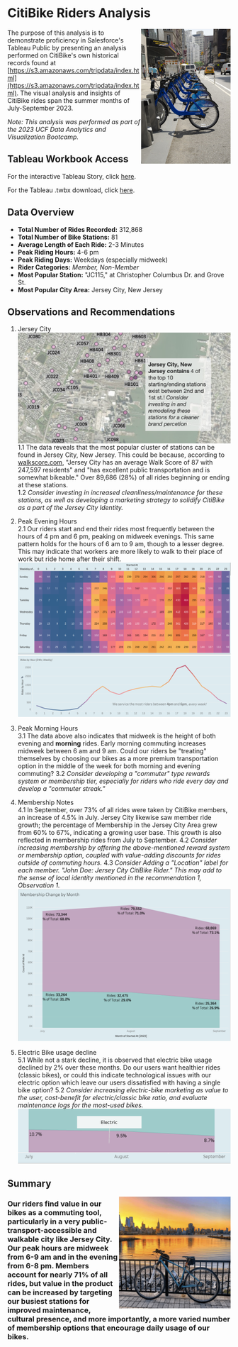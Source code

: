 # CitiBike Riders Analysis

<img align="right" src="images/citi_bikes.jpg" alt="City Bikes" width="40%" height="40%">

The purpose of this analysis is to demonstrate proficiency in Salesforce's Tableau Public by presenting an analysis performed on CitiBike's own historical records found at [https://s3.amazonaws.com/tripdata/index.html](https://s3.amazonaws.com/tripdata/index.html). The visual analysis and insights of CitiBike rides span the summer months of July-September 2023.

*Note:*
*This analysis was performed as part of the 2023 UCF Data Analytics and Visualization Bootcamp.*

## Tableau Workbook Access
For the interactive Tableau Story, click [here](https://public.tableau.com/app/profile/nathan.andrew.tompkins/viz/CitiBike2_16981002014400/Story1?publish=yes).

For the Tableau .twbx download, click [here](citibike_analysis.twbx).

## Data Overview
- **Total Number of Rides Recorded:** 312,868
- **Total Number of Bike Stations:** 81
- **Average Length of Each Ride:** 2-3 Minutes
- **Peak Riding Hours:** 4-6 pm
- **Peak Riding Days:** Weekdays (especially midweek)
- **Rider Categories:** *Member, Non-Member*
- **Most Popular Station:** "JC115," at Christopher Columbus Dr. and Grove St.
- **Most Popular City Area:** Jersey City, New Jersey

## Observations and Recommendations

1. Jersey City <br>
   <img align="right" src="images/jersey_city.png" alt="City Bikes">
   1.1 The data reveals that the most popular cluster of stations can be found in Jersey City, New Jersey. This could be because, according to [walkscore.com](https://www.walkscore.com/NJ/Jersey_City), "Jersey City has an average Walk Score of 87 with 247,597 residents" and "has excellent public transportation and is somewhat bikeable." Over 89,686 (28%) of all rides beginning or ending at these stations. <br>
   1.2 *Consider investing in increased cleanliness/maintenance for these stations, as well as developing a marketing strategy to solidify CitiBike as a part of the Jersey City Identity.* <br>

3. Peak Evening Hours <br>
   2.1 Our riders start and end their rides most frequently between the hours of 4 pm and 6 pm, peaking on midweek evenings. This same pattern holds for the hours of 6 am to 9 am, though to a lesser degree. This may indicate that workers are more likely to walk to their place of work but ride home after their shift.
   ![Hours Heatmap](images/peak_hours.png)
   ![Hours Line Chart](images/peak_hours_line.png)

4. Peak Morning Hours <br>
   3.1 The data above also indicates that midweek is the height of both evening and **morning** rides. Early morning commuting increases midweek between 6 am and 9 am. Could our riders be "treating" themselves by choosing our bikes as a more premium transportation option in the middle of the week for both morning and evening commuting?
   3.2 *Consider developing a "commuter" type rewards system or membership tier, especially for riders who ride every day and develop a "commuter streak."*

5. Membership Notes <br>
   4.1 In September, over 73% of all rides were taken by CitiBike members, an increase of 4.5% in July. Jersey City likewise saw member ride growth; the percentage of Membership in the Jersey City Area grew from 60% to 67%, indicating a growing user base. This growth is also reflected in membership rides from July to September.
   4.2 *Consider increasing membership by offering the above-mentioned reward system or membership option, coupled with value-adding discounts for rides outside of commuting hours.*
   4.3 *Consider Adding a "Location" label for each member. "John Doe: Jersey City CitiBike Rider." This may add to the sense of local identity mentioned in the recommendation 1, Observation 1.*
   ![Membership Change](images/membership_change.png)

6. Electric Bike usage decline <br>
   5.1 While not a stark decline, it is observed that electric bike usage declined by 2% over these months. Do our users want healthier rides (classic bikes), or could this indicate technological issues with our electric option which leave our users dissatisfied with having a single bike option?
   5.2 *Consider increasing electric-bike marketing as value to the user, cost-benefit for electric/classic bike ratio, and evaluate maintenance logs for the most-used bikes.*
   ![Bike Type Usage](images/bike_type_perc.png)

## Summary
<img align="right" src="images/sunset_bike.png" alt="City Bikes" width="50%" height="50%">
<h3>Our riders find value in our bikes as a commuting tool, particularly in a very public-transport-accessible and walkable city like Jersey City. Our peak hours are midweek from 6-9 am and in the evening from 6-8 pm. Members account for nearly 71% of all rides, but value in the product can be increased by targeting our busiest stations for improved maintenance, cultural presence, and more importantly, a more varied number of membership options that encourage daily usage of our bikes.</h3>
